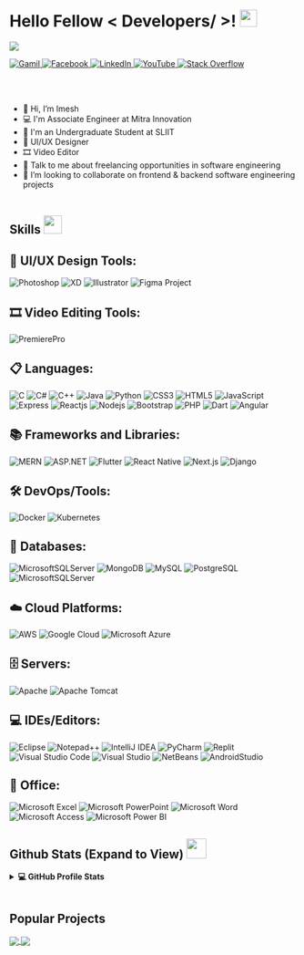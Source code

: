 <h1> Hello Fellow < Developers/ >! <img src = "https://raw.githubusercontent.com/MartinHeinz/MartinHeinz/master/wave.gif" width = 30px> </h1>
<p align='center'>
</p>

<p>
	
	
  <a href="https://github.com/DenverCoder1/readme-typing-svg"><img src="https://readme-typing-svg.herokuapp.com?&font=IBM+Plex+Sans&color=abcdef&size=20&lines=Welcome+to+my+GitHub+Profile!;I'm+a+UI/UX+Designer;I'm+a+Video+Editor" /></a>
	
</p>
   <a href="mailto:Imeshpasinda@gmail.com" target="_blank">
    <img alt="Gamil" src="https://img.shields.io/badge/Gmail-D14836?style=for-the-badge&logo=gmail&logoColor=white">
  </a>
	
   <a href="https://www.facebook.com/RealImexn19" target="_blank">
    <img alt="Facebook" src="https://img.shields.io/badge/Facebook-0077B5?style=for-the-badge&logo=facebook&logoColor=white">
  </a>
	
   <a href="https://www.linkedin.com/in/imeshpasinda" target="_blank">
    <img alt="LinkedIn" src="https://img.shields.io/badge/LinkedIn-0077B5?style=for-the-badge&logo=linkedin&logoColor=white">
  </a>   
   <a href="https://www.youtube.com/imexn19" target="_blank">
    <img alt="YouTube" src="https://img.shields.io/badge/-YouTube-DD1200?style=for-the-badge&logo=YouTube&logoColor=white">
  </a>
   <a href="https://stackoverflow.com/users/17079543/imesh-pasinda" target="_blank">
    <img alt="Stack Overflow" src="https://img.shields.io/badge/Stack_Overflow-FE7A16?style=for-the-badge&logo=stack-overflow&logoColor=white">
  </a>  
  

<br></br>
- 👋 Hi, I’m Imesh
- 💻 I'm Associate Engineer at Mitra Innovation
- 💼 I'm an Undergraduate Student at SLIIT	
- 📱 UI/UX Designer
- 🎞️ Video Editor
- 💬 Talk to me about freelancing opportunities in software engineering
- 👯 I’m looking to collaborate on frontend & backend software engineering projects
  <br></br>

<h2> Skills <img src = "https://media2.giphy.com/media/QssGEmpkyEOhBCb7e1/giphy.gif?cid=ecf05e47a0n3gi1bfqntqmob8g9aid1oyj2wr3ds3mg700bl&rid=giphy.gif" width = 32px> </h2>
	
## 📱 UI/UX Design Tools:	

![Photoshop](https://img.shields.io/badge/Adobe%20photoshop-31A8FF.svg?style=for-the-badge&logo=adobephotoshop&logoColor=white)
![XD](https://img.shields.io/badge/Adobe%20XD-FF61F6.svg?style=for-the-badge&logo=adobexd&logoColor=white)
![Illustrator](https://img.shields.io/badge/Adobe%20Illustrator-FF9A00.svg?style=for-the-badge&logo=adobeIllustrator&logoColor=white)
![Figma Project](https://img.shields.io/badge/Figma-A259FF.svg?style=for-the-badge&logo=figma&logoColor=white)
	
## 🎞️ Video Editing Tools:	

![PremierePro](https://img.shields.io/badge/Adobe%20Premiere%20Pro-9999FF.svg?style=for-the-badge&logo=adobePremierePro&logoColor=white)
	
## 📋 Languages:
	
![C](https://img.shields.io/badge/c-%2300599C.svg?style=for-the-badge&logo=c&logoColor=white)
![C#](https://img.shields.io/badge/C%23-.NET-239120.svg?style=for-the-badge&logo=csharp&logoColor=white)
![C++](https://img.shields.io/badge/c++-%2300599C.svg?style=for-the-badge&logo=c%2B%2B&logoColor=white)
![Java](https://img.shields.io/badge/java-%23ED8B00.svg?style=for-the-badge&logo=java&logoColor=white)
![Python](https://img.shields.io/badge/python-3670A0?style=for-the-badge&logo=python&logoColor=ffdd54)
![CSS3](https://img.shields.io/badge/css3-%231572B6.svg?style=for-the-badge&logo=css3&logoColor=white)
![HTML5](https://img.shields.io/badge/html5-%23E34F26.svg?style=for-the-badge&logo=html5&logoColor=white)
![JavaScript](https://img.shields.io/badge/javascript-%23323330.svg?style=for-the-badge&logo=javascript&logoColor=%23F7DF1E)
![Express](https://img.shields.io/badge/express-000000.svg?style=for-the-badge&logo=express&logoColor=white)
![Reactjs](https://img.shields.io/badge/reactjs-0069b1.svg?style=for-the-badge&logo=react&logoColor=white)
![Nodejs](https://img.shields.io/badge/nodejs-%215732.svg?style=for-the-badge&logo=nodedotjs&logoColor=white)
![Bootstrap](https://img.shields.io/badge/bootstrap-%23563D7C.svg?style=for-the-badge&logo=bootstrap&logoColor=white)
![PHP](https://img.shields.io/badge/php-%23777BB4.svg?style=for-the-badge&logo=php&logoColor=white)
![Dart](https://img.shields.io/badge/Dart-196bd4.svg?style=for-the-badge&logo=Dart&logoColor=white)
![Angular](https://img.shields.io/badge/angular-DD1200.svg?style=for-the-badge&logo=angular&logoColor=white)
	
## 📚 Frameworks and Libraries:

![MERN](https://img.shields.io/badge/MERN_STACK-4CAF50?style=for-the-badge&logo=react&logoColor=white)
![ASP.NET](https://img.shields.io/badge/ASP.NET-5C2D91.svg?style=for-the-badge&logo=dotnet&logoColor=white)
![Flutter](https://img.shields.io/badge/Flutter-196bd4.svg?style=for-the-badge&logo=Flutter&logoColor=white)
![React Native](https://img.shields.io/badge/react_native-0069b1.svg?style=for-the-badge&logo=react&logoColor=white)
![Next.js](https://img.shields.io/badge/Next.js-000000?style=for-the-badge&logo=nextdotjs&logoColor=white)
![Django](https://img.shields.io/badge/Django-092E20?style=for-the-badge&logo=django&logoColor=white)

## 🛠️ DevOps/Tools:

![Docker](https://img.shields.io/badge/Docker-2496ED?style=for-the-badge&logo=docker&logoColor=white)
![Kubernetes](https://img.shields.io/badge/Kubernetes-326CE5?style=for-the-badge&logo=kubernetes&logoColor=white)


## 💾 Databases:

![MicrosoftSQLServer](https://img.shields.io/badge/Microsoft%20SQL%20Sever-CC2927?style=for-the-badge&logo=microsoft%20sql%20server&logoColor=white)
![MongoDB](https://img.shields.io/badge/mongodb-47A248.svg?style=for-the-badge&logo=mongodb&logoColor=white)
![MySQL](https://img.shields.io/badge/mysql-%2300f.svg?style=for-the-badge&logo=mysql&logoColor=white)
![PostgreSQL](https://img.shields.io/badge/postgresql-%231572B6.svg?style=for-the-badge&logo=postgresql&logoColor=white)
![MicrosoftSQLServer](https://img.shields.io/badge/Oracle-CC2927?style=for-the-badge&logo=oracle&logoColor=white)

## ☁️ Cloud Platforms:

![AWS](https://img.shields.io/badge/Amazon_AWS-232F3E?style=for-the-badge&logo=AmazonWebServices&logoColor=white)
![Google Cloud](https://img.shields.io/badge/Google_Cloud-4285F4?style=for-the-badge&logo=googlecloud&logoColor=white)
![Microsoft Azure](https://img.shields.io/badge/Microsoft_Azure-007FFF?style=for-the-badge&logo=microsoft-azure&logoColor=white)

## 🗄️ Servers:

![Apache](https://img.shields.io/badge/apache-%23D42029.svg?style=for-the-badge&logo=apache&logoColor=white)
![Apache Tomcat](https://img.shields.io/badge/apache%20tomcat-%23F8DC75.svg?style=for-the-badge&logo=apache-tomcat&logoColor=black)
<br/>


## 💻 IDEs/Editors:


![Eclipse](https://img.shields.io/badge/Eclipse-FE7A16.svg?style=for-the-badge&logo=Eclipse&logoColor=white)
![Notepad++](https://img.shields.io/badge/Notepad++-90E59A.svg?style=for-the-badge&logo=notepad%2b%2b&logoColor=black)
![IntelliJ IDEA](https://img.shields.io/badge/IntelliJIDEA-000000.svg?style=for-the-badge&logo=intellij-idea&logoColor=white)
![PyCharm](https://img.shields.io/badge/pycharm-143?style=for-the-badge&logo=pycharm&logoColor=black&color=black&labelColor=green)
![Replit](https://img.shields.io/badge/Replit-DD1200?style=for-the-badge&logo=Replit&logoColor=white)
![Visual Studio Code](https://img.shields.io/badge/Visual%20Studio%20Code-0078d7.svg?style=for-the-badge&logo=visual-studio-code&logoColor=white)
![Visual Studio](https://img.shields.io/badge/Visual%20Studio-5C2D91.svg?style=for-the-badge&logo=visual-studio&logoColor=white)
![NetBeans](https://img.shields.io/badge/Apache%20NetBeans%20IDE-1B6AC6.svg?style=for-the-badge&logo=ApacheNetBeansIDE&logoColor=white)
![AndroidStudio](https://img.shields.io/badge/Android%20Studio-3DDC84.svg?style=for-the-badge&logo=AndroidStudio&logoColor=white)
<br/>


## 🏢 Office:

![Microsoft Excel](https://img.shields.io/badge/Microsoft_Excel-217346?style=for-the-badge&logo=microsoft-excel&logoColor=white)
![Microsoft PowerPoint](https://img.shields.io/badge/Microsoft_PowerPoint-B7472A?style=for-the-badge&logo=microsoft-powerpoint&logoColor=white)
![Microsoft Word](https://img.shields.io/badge/Microsoft_Word-2B579A?style=for-the-badge&logo=microsoft-word&logoColor=white)
![Microsoft Access](https://img.shields.io/badge/Microsoft_Access-A4373A?style=for-the-badge&logo=microsoft-Access&logoColor=white)
![Microsoft Power BI](https://img.shields.io/badge/Microsoft_Power_BI-FF9A00?style=for-the-badge&logo=microsoft-PowerBI&logoColor=white)
  

<h2> Github Stats (Expand to View) <img src = "https://i.pinimg.com/originals/65/c4/f4/65c4f452571be1261e9c623f7da488ac.gif" width = 35px> </h2>

<details> 
  <summary><b>💻 GitHub Profile Stats</b></summary>
  <br/>
  <p align="center">
    <a href="https://github.com/ImeshPasinda"><img alt="Imesh's Github Stats" src="https://github-readme-stats.vercel.app/api?username=imeshpasinda&show_icons=true&count_private=true&theme=algolia" height="192px"/></a>
<br/>
  &nbsp;
	  
  </p>
</details>



<br/>

## Popular Projects


<a href="https://github.com/SriPass/SriPass-WEB-APP">
  <!-- Change the `github-readme-stats.anuraghazra1.vercel.app` to `github-readme-stats.vercel.app`  -->
  <img align="center" src="https://github-readme-stats-anuraghazra1.vercel.app/api/pin/?username=Imeshpasinda&repo=SriPass-WEB-APP&theme=onedark" />
</a> 

<a href="https://github.com/ImeshPasinda/Ayurveda">
  <!-- Change the `github-readme-stats.anuraghazra1.vercel.app` to `github-readme-stats.vercel.app`  -->
  <img align="center" src="https://github-readme-stats-anuraghazra1.vercel.app/api/pin/?username=ImeshPasinda&repo=Ayurveda&theme=onedark" />
</a>  
	
	
